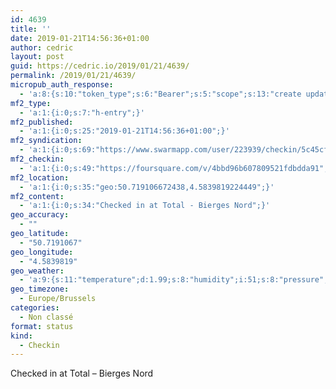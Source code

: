 ```yaml
---
id: 4639
title: ''
date: 2019-01-21T14:56:36+01:00
author: cedric
layout: post
guid: https://cedric.io/2019/01/21/4639/
permalink: /2019/01/21/4639/
micropub_auth_response:
  - 'a:8:{s:10:"token_type";s:6:"Bearer";s:5:"scope";s:13:"create update";s:2:"me";s:18:"https://cedric.io/";s:9:"issued_by";s:45:"https://cedric.io/wp-json/indieauth/1.0/token";s:9:"client_id";s:27:"https://ownyourswarm.p3k.io";s:9:"issued_at";i:1542614471;s:4:"user";i:1;s:13:"last_accessed";i:1548079013;}'
mf2_type:
  - 'a:1:{i:0;s:7:"h-entry";}'
mf2_published:
  - 'a:1:{i:0;s:25:"2019-01-21T14:56:36+01:00";}'
mf2_syndication:
  - 'a:1:{i:0;s:69:"https://www.swarmapp.com/user/223939/checkin/5c45cf943b8307002c0ae0e7";}'
mf2_checkin:
  - 'a:1:{i:0;s:49:"https://foursquare.com/v/4bbd96b607809521fdbdda91";}'
mf2_location:
  - 'a:1:{i:0;s:35:"geo:50.719106672438,4.5839819224449";}'
mf2_content:
  - 'a:1:{i:0;s:34:"Checked in at Total - Bierges Nord";}'
geo_accuracy:
  - ""
geo_latitude:
  - "50.7191067"
geo_longitude:
  - "4.5839819"
geo_weather:
  - 'a:9:{s:11:"temperature";d:1.99;s:8:"humidity";i:51;s:8:"pressure";i:1022;s:4:"wind";a:2:{s:5:"speed";i:1;s:6:"degree";i:290;}s:7:"summary";s:9:"clear sky";s:4:"icon";s:12:"wi-day-sunny";s:10:"visibility";i:10000;s:7:"sunrise";s:25:"2019-01-21T08:31:37+01:00";s:6:"sunset";s:25:"2019-01-21T17:14:09+01:00";}'
geo_timezone:
  - Europe/Brussels
categories:
  - Non classé
format: status
kind:
  - Checkin
---
```

Checked in at Total &#8211; Bierges Nord